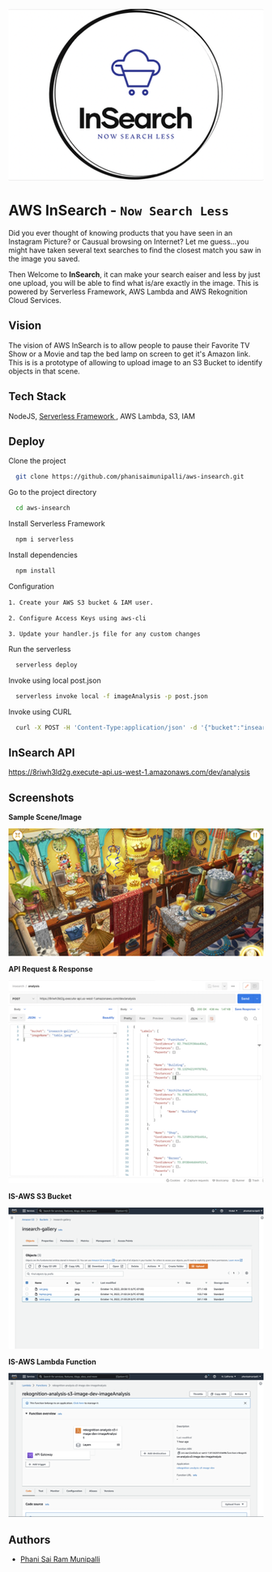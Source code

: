 
![Logo](https://github.com/phanisaimunipalli/aws-insearch/blob/master/images/insearch_logo.png?raw=true)

AWS InSearch - ``Now Search Less``
==================================================

Did you ever thought of knowing products that you have seen in an Instagram Picture? or Causual browsing on Internet? Let me guess...you might have taken several text searches to find the closest match you saw in the image you saved.

Then Welcome to **InSearch**, it can make your search eaiser and less by just one upload, you will be able to find what is/are exactly in the image. This is powered by Serverless Framework, AWS Lambda and AWS Rekognition Cloud Services.


## Vision

The vision of AWS InSearch is to allow people to pause their Favorite TV Show or a Movie and tap the bed lamp on screen to get it's Amazon link. This is is a prototype of allowing to upload image to an S3 Bucket to identify objects in that scene.


## Tech Stack

NodeJS, [Serverless Framework ](https://github.com/serverless/), AWS Lambda, S3, IAM

## Deploy



Clone the project

```bash
  git clone https://github.com/phanisaimunipalli/aws-insearch.git
```

Go to the project directory

```bash
  cd aws-insearch
```

Install Serverless Framework

```bash
  npm i serverless
```

Install dependencies

```bash
  npm install
```

Configuration

``1. Create your AWS S3 bucket & IAM user.``

``2. Configure Access Keys using aws-cli``

``3. Update your handler.js file for any custom changes``


Run the serverless 

```bash
  serverless deploy
```

Invoke using local post.json

```bash
  serverless invoke local -f imageAnalysis -p post.json
```

Invoke using CURL

```bash
  curl -X POST -H 'Content-Type:application/json' -d '{"bucket":"insearch-gallery","imageName":"cat.jpeg"}' https://8riwh3ld2g.execute-api.us-west-1.amazonaws.com/dev/analysis
```



## InSearch API

https://8riwh3ld2g.execute-api.us-west-1.amazonaws.com/dev/analysis 


## Screenshots


**Sample Scene/Image** 

![Sample Scene-insearch](https://github.com/phanisaimunipalli/aws-insearch/blob/master/images/table.jpeg?raw=true)


**API Request & Response** 

![API Request Response](https://github.com/phanisaimunipalli/aws-insearch/blob/master/images/aws-insearch-reqres.png?raw=true)


**IS-AWS S3 Bucket** 

![IS-AWS S3](https://github.com/phanisaimunipalli/aws-insearch/blob/master/images/aws-insearch-s3.png?raw=true)

**IS-AWS Lambda Function** 

![IS-AWS Lambda](https://github.com/phanisaimunipalli/aws-insearch/blob/master/images/aws-insearch-lambda.png?raw=true)

## Authors

- [Phani Sai Ram Munipalli](https://www.github.com/phanisaimunipalli)

